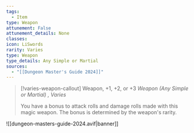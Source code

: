 ```yaml
---
tags:
  - Item
type: Weapon
attunement: False
attunement_details: None
classes:
icon: LiSwords
rarity: Varies
type: Weapon
type_details: Any Simple or Martial
sources: 
  - "[[Dungeon Master's Guide 2024]]"
---
```

>[!varies-weapon-callout] Weapon, +1, +2, or +3
>_Weapon (Any Simple or Martial) , Varies_
>
>You have a bonus to attack rolls and damage rolls made with this magic weapon. The bonus is determined by the weapon's rarity.
>


![[dungeon-masters-guide-2024.avif|banner]]